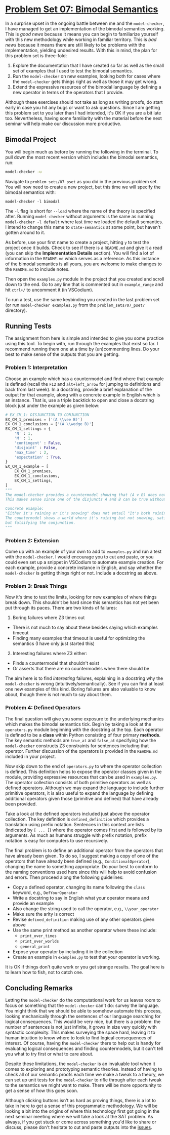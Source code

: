 # [Problem Set 07: Bimodal Semantics](https://github.com/benbrastmckie/ModalHistory?tab=readme-ov-file#problem-sets)

In a surprise upset in the ongoing battle between me and the `model-checker`, I have managed to get an implementation of the bimodal semantics working.
This is _good news_ because it means you can begin to familiarize yourself with this new methodology while working in familiar territory.
This is _bad news_ because it means there are still likely to be problems with the implementation, yielding undesired results.
With this in mind, the plan for this problem set is three-fold:

1. Explore the documentation that I have created so far as well as the small set of examples that I used to test the bimodal semantics.
2. Run the `model-checker` on new examples, looking both for cases where the `model-checker` gets things right as well as those it may get wrong.
3. Extend the expressive resources of the bimodal language by defining a new operator in terms of the operators that I provide.

Although these exercises should not take as long as writing proofs, do start early in case you hit any bugs or want to ask questions.
Since I am getting this problem set to you later than I had intended, it's OK if you are a bit late too.
Nevertheless, having some familiarity with the material before the next seminar will help make our discussion more productive.

## Bimodal Project

You will begin much as before by running the following in the terminal.
To pull down the most recent version which includes the bimodal semantics, run:

```bash
model-checker -u
```

Navigate to `problem_sets/07_pset` as you did in the previous problem set.
You will now need to create a new project, but this time we will specify the bimodal semantics with:

```
model-checker -l bimodal
```

The `-l` flag is short for `--load` where the name of the theory is specified after.
Running `model-checker` without arguments is the same as running `model-checker -l default` where last time we loaded the default semantics.
I intend to change this name to `state-semantics` at some point, but haven't gotten around to it.

As before, use your first name to create a project, hitting `y` to test the project once it builds.
Check to see if there is a `README.md` and give it a read (you can skip the **Implementation Details** section).
You will find a lot of information in the `README.md` which serves as a reference.
As this instance of the bimodal semantics is all yours, you are welcome to make changes to the `README.md` to include notes.

Then open the `examples.py` module in the project that you created and scroll down to the end.
Go to any line that is commented out in `example_range` and hit `ctrl+/` to uncomment it (in VSCodium).

To run a test, use the same keybinding you created in the last problem set (or run `model-checker examples.py` from the `problem_sets/07_pset/` directory).

## Running Tests

The assignment from here is simple and intended to give you some practice using this tool.
To begin with, run through the examples that exist so far. 
I recommend running them one at a time by (un)commenting lines.
Do your best to make sense of the outputs that you are getting.

### Problem 1: Interpretation

Choose an example which has a countermodel and find where that example is defined (recall the `F12` and `alt+left_arrow` for jumping to definitions and back from last week).
In a docstring, provide a brief explanation of the output for that example, along with a concrete example in English which is an instance.
That is, use a triple backtick to open and close a docstring block just under the example as given below:

```python
# EX_CM_1: DISJUNCTION TO CONJUNCTION
EX_CM_1_premises = ['(A \\vee B)']
EX_CM_1_conclusions = ['(A \\wedge B)']
EX_CM_1_settings = {
    'N' : 1,
    'M' : 1,
    'contingent' : False,
    'disjoint' : False,
    'max_time' : 2,
    'expectation' : True,
}
EX_CM_1_example = [
    EX_CM_1_premises,
    EX_CM_1_conclusions,
    EX_CM_1_settings,
]
"""
The model-checker provides a countermodel showing that (A ∨ B) does not entail (A ∧ B).
This makes sense since one of the disjuncts A and B can be true without both A and B being true.

Concrete example:
"Either it's raining or it's snowing" does not entail "It's both raining and snowing".
The countermodel shows a world where it's raining but not snowing, satisfying the disjunction
but falsifying the conjunction.
"""
```

### Problem 2: Extension

Come up with an example of your own to add to `examples.py` and run a test with the `model-checker`.
I would encourage you to cut and paste, or you could even set up a snippet in VSCodium to automate example creation.
For each example, provide a concrete instance in English, and say whether the `model-checker` is getting things right or not.
Include a docstring as above.

### Problem 3: Break Things

Now it's time to test the limits, looking for new examples of where things break down.
This shouldn't be hard since this semantics has not yet been put through its paces.
There are two kinds of failures:

1. Boring failures where Z3 times out
  - There is not much to say about these besides saying which examples timeout
  - Finding many examples that timeout is useful for optimizing the semantics (I have only just started this)

2. Interesting failures where Z3 either:
  - Finds a countermodel that shouldn't exist 
  - Or asserts that there are no countermodels when there should be

The aim here is to find _interesting_ failures, explaining in a docstring why the `model-checker` is wrong (intuitively/semantically).
See if you can find at least one new examples of this kind.
Boring failures are also valuable to know about, though there is not much to say about them.

### Problem 4: Defined Operators

The final question will give you some exposure to the underlying mechanics which makes the bimodal semantics tick.
Begin by taking a look at the `operators.py` module beginning with the docstring at the top.
Each operator is defined to be a **class** within Python consisting of four primary **methods**.
The key semantic methods are `true_at` and `false_at` specifying how the `model-checker` constructs Z3 constraints for sentences including that operator.
Further discussion of the operators is provided in the `README.md` included in your project.

Now skip down to the end of `operators.py` to where the operator collection is defined.
This definition helps to expose the operator classes given in the module, providing expressive resources that can be used in `examples.py`.
The operator collection consists of both primitive operators as well as defined operators.
Although we may expand the language to include further primitive operators, it is also useful to expand the language by defining additional operators given those (primitive and defined) that have already been provided.

Take a look at the defined operators included just above the operator collection.
The key definition is `defined_definition` which provides a translation using prefix notation.
Sentences in this context are lists (indicated by `[ ... ]`) where the operator comes first and is followed by its arguments.
As much as humans struggle with prefix notation, prefix notation is easy for computers to use recursively.

The final problem is to define an additional operator from the operators that have already been given.
To do so, I suggest making a copy of one of the operators that have already been defined (e.g., `ConditionalOperator`), changing the name to something appropriate.
Do your best to conform to the naming conventions used here since this will help to avoid confusion and errors.
Then proceed along the following guidelines:

- Copy a defined operator, changing its name following the `class` keyword, e.g., `DefYourOperator`
- Write a docstring to say in English what your operator means and provide an example
- Also change the string used to call the operator, e.g., `\\your_operator`
- Make sure the arity is correct
- Revise `defined_definition` making use of any other operators given above
- Use the same print method as another operator where these include:
  - `print_over_times`
  - `print_over_worlds`
  - `general_print`
- Expose your operator by including it in the collection 
- Create an example in `examples.py` to test that your operator is working.

It is OK if things don't quite work or you get strange results.
The goal here is to learn how to fish, not to catch one.

## Concluding Remarks

Letting the `model-checker` do the computational work for us leaves room to focus on something that the `model-checker` can't do: survey the language.
You might think that we should be able to somehow automate this process, looking mechanically through the sentences of our language searching for logical consequences.
This would be very nice, but there is a problem: the number of sentences is not just infinite, it grows in size very quickly with syntactic complexity.
This makes surveying the space hard, leaving it to human intuition to know where to look to find logical consequences of interest.
Of course, having the `model-checker` there to help out is handy for evaluating logical consequences and finding countermodels, but it can't tell you what to try first or what to care about.

Despite these limitations, the `model-checker` is an invaluable tool when it comes to exploring and prototyping semantic theories.
Instead of having to check all of our semantic proofs each time we make a tweak to a theory, we can set up unit tests for the `model-checker` to rifle through after each tweak to the semantics we might want to make.
There will be more opportunity to get a sense of how this goes soon.

Although clicking buttons isn't as hard as proving things, there is a lot to take in here to get a sense of this programmatic methodology.
We will be looking a bit into the origins of where this technology first got going in the next seminar meeting where we will take a look at the SAT problem.
As always, if you get stuck or come across something you'd like to share or discuss, please don't hesitate to cut and paste outputs into the [issues](https://github.com/benbrastmckie/ModelChecker/issues).
